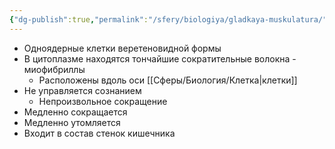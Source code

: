 ```yaml
---
{"dg-publish":true,"permalink":"/sfery/biologiya/gladkaya-muskulatura/","tags":["Анатомия"]}
---
```


- Одноядерные клетки веретеновидной формы
- В цитоплазме находятся тончайшие сократительные волокна - миофибриллы
	- Расположены вдоль оси [[Сферы/Биология/Клетка\|клетки]]
- Не управляется сознанием
	- Непроизвольное сокращение
- Медленно сокращается
- Медленно утомляется
- Входит в состав стенок кишечника